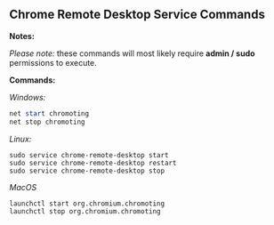 ## Chrome Remote Desktop Service Commands

**Notes:**

*Please note:* these commands will most likely require **admin / sudo** permissions to execute.



**Commands:**

*Windows:*

```powershell
net start chromoting
net stop chromoting
```

*Linux:*

```shell
sudo service chrome-remote-desktop start
sudo service chrome-remote-desktop restart
sudo service chrome-remote-desktop stop
```

*MacOS*

```shell
launchctl start org.chromium.chromoting
launchctl stop org.chromium.chromoting
```

